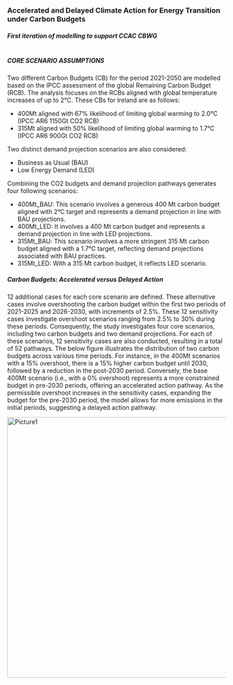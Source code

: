 ### Accelerated and Delayed Climate Action for Energy Transition under Carbon Budgets

##### First iteration of modelling to support CCAC CBWG<br><br>
##### CORE SCENARIO ASSUMPTIONS
Two different Carbon Budgets (CB) for the period 2021-2050 are modelled based on the IPCC assessment of the global Remaining Carbon Budget (RCB). The analysis focuses on the RCBs aligned  with global temperature increases of up to 2°C. These CBs for Ireland are as follows:
* 400Mt aligned with 67% likelihood of limiting global warming to 2.0°C (IPCC AR6 1150Gt CO2 RCB)
* 315Mt aligned with 50% likelihood of limiting global warming to 1.7°C (IPCC AR6 900Gt CO2 RCB)

Two distinct demand projection scenarios are also considered: 
* Business as Usual (BAU)
* Low Energy Demand (LED)

Combining the CO2 budgets and demand projection pathways generates four following scenarios: 
*	400Mt_BAU: This scenario involves a generous 400 Mt carbon budget aligned with 2°C target and represents a demand projection in line with BAU projections.
*	400Mt_LED: It involves a 400 Mt carbon budget and represents a demand projection in line with LED projections.
*	315Mt_BAU: This scenario involves a more stringent 315 Mt carbon budget aligned with a 1.7°C target, reflecting demand projections associated with BAU practices.
*	315Mt_LED: With a 315 Mt carbon budget, it reflects LED scenario.

##### Carbon Budgets: Accelerated versus Delayed Action
12 additional cases for each core scenario are defined. These alternative cases involve overshooting the carbon budget within the first two periods of 2021-2025 and 2026-2030, with increments of 2.5%. These 12 sensitivity cases investigate overshoot scenarios ranging from 2.5% to 30% during these periods. Consequently, the study investigates four core scenarios, including two carbon budgets and two demand projections. For each of these scenarios, 12 sensitivity cases are also conducted, resulting in a total of 52 pathways. The below figure illustrates the distribution of two carbon budgets across various time periods. For instance, in the 400Mt scenarios with a 15% overshoot, there is a 15% higher carbon budget until 2030, followed by a reduction in the post-2030 period. Conversely, the base 400Mt scenario (i.e., with a 0% overshoot) represents a more constrained budget in pre-2030 periods, offering an accelerated action pathway. As the permissible overshoot increases in the sensitivity cases, expanding the budget for the pre-2030 period, the model allows for more emissions in the initial periods, suggesting a delayed action pathway.

<img src="https://github.com/user-attachments/assets/9ab1724d-cc15-41d9-a1af-d39c943d39d3" alt="Picture1" width="600"/>
